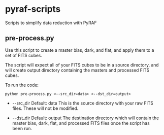 # pyraf-scripts
Scripts to simplify data reduction with PyRAF

## pre-process.py
Use this script to create a master bias, dark, and flat, and apply them to a set of FITS cubes.

The script will expect all of your FITS cubes to be in a source directory, and will create output directory containing the masters and processed FITS cubes.

To run the code:

`python pre-process.py <--src_dir=data> <--dst_dir=output>`

* --src_dir
Default: data
This is the source directory with your raw FITS files. These will not be modified.

* --dst_dir
Default: output
The destination directory which will contain the master bias, dark, flat, and processed FITS files once the script has been run.
